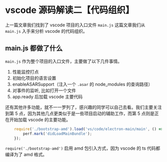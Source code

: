# vscode 源码解读二【代码组织】

上一篇文章我们找到了 vscode 项目的入口文件 `main.js` 这篇文章我们从 `main.js` 入手来分析 vscode 的代码组织。

## main.js 都做了什么

`main.js` 作为整个项目的入口文件，主要做了以下几件事情。

1. 性能监控打点
2. 初始化项目的语言设置 
3. enableASARSupport（注入一个 `.asar` 的 node_modules 的查询路径）
4. 对事件的监听, 比如打开一个文件
5. app.ready 后加载 vscode 主要代码

还有其他许多功能，就不一一罗列了，感兴趣的同学可以自己去看。我们主要关注到第 5 点，因为其他几点更类似于是一些项目启动的辅助工作，而第 5 点则是正在开始加载 vscode 的主要功能。

```js
	require('./bootstrap-amd').load('vs/code/electron-main/main', () => {
		perf.mark('didLoadMainBundle');
	});
```

`require('./bootstrap-amd')` 启用 amd 包引入方式，因为 vscode 的 ts 代码都编译为了 amd 格式。



